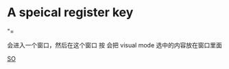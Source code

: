 

# A speical register key

"=

会进入一个窗口，然后在这个窗口
按<C-R> <C-A> 会把 visual mode 选中的内容放在窗口里面

[SO](https://stackoverflow.com/questions/43173712/what-is-are-these-commands-in-square-brackets-doing-in-vim ":)")
